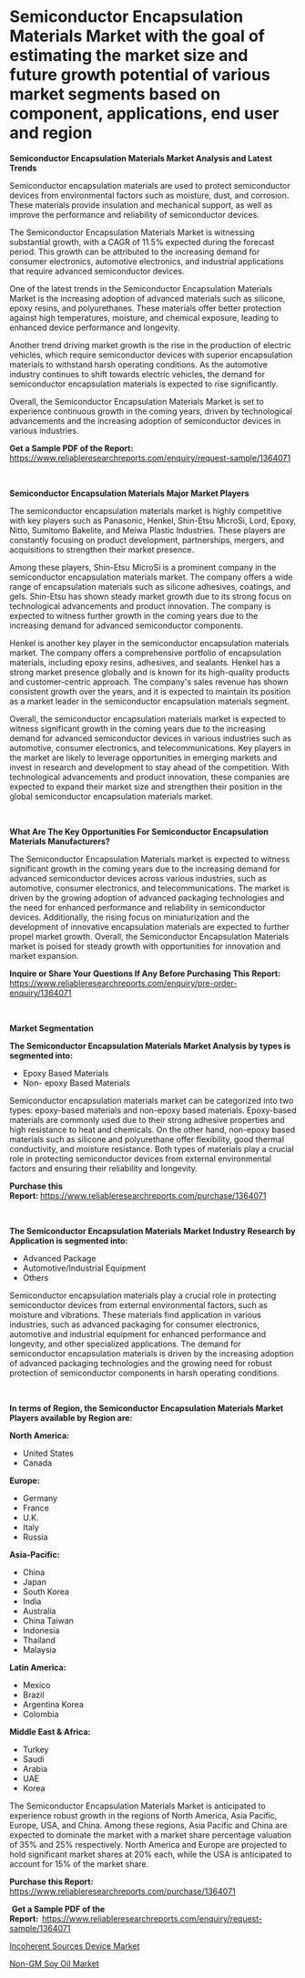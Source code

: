 <p><h1>Semiconductor Encapsulation Materials Market with the goal of estimating the market size and future growth potential of various market segments based on component, applications, end user and region</h1></p><p><strong>Semiconductor Encapsulation Materials Market Analysis and Latest Trends</strong></p>
<p><p>Semiconductor encapsulation materials are used to protect semiconductor devices from environmental factors such as moisture, dust, and corrosion. These materials provide insulation and mechanical support, as well as improve the performance and reliability of semiconductor devices.</p><p>The Semiconductor Encapsulation Materials Market is witnessing substantial growth, with a CAGR of 11.5% expected during the forecast period. This growth can be attributed to the increasing demand for consumer electronics, automotive electronics, and industrial applications that require advanced semiconductor devices.</p><p>One of the latest trends in the Semiconductor Encapsulation Materials Market is the increasing adoption of advanced materials such as silicone, epoxy resins, and polyurethanes. These materials offer better protection against high temperatures, moisture, and chemical exposure, leading to enhanced device performance and longevity.</p><p>Another trend driving market growth is the rise in the production of electric vehicles, which require semiconductor devices with superior encapsulation materials to withstand harsh operating conditions. As the automotive industry continues to shift towards electric vehicles, the demand for semiconductor encapsulation materials is expected to rise significantly.</p><p>Overall, the Semiconductor Encapsulation Materials Market is set to experience continuous growth in the coming years, driven by technological advancements and the increasing adoption of semiconductor devices in various industries.</p></p>
<p><strong>Get a Sample PDF of the Report:&nbsp;</strong> <a href="https://www.reliableresearchreports.com/enquiry/request-sample/1364071">https://www.reliableresearchreports.com/enquiry/request-sample/1364071</a></p>
<p>&nbsp;</p>
<p><strong>Semiconductor Encapsulation Materials Major Market Players</strong></p>
<p><p>The semiconductor encapsulation materials market is highly competitive with key players such as Panasonic, Henkel, Shin-Etsu MicroSi, Lord, Epoxy, Nitto, Sumitomo Bakelite, and Meiwa Plastic Industries. These players are constantly focusing on product development, partnerships, mergers, and acquisitions to strengthen their market presence.</p><p>Among these players, Shin-Etsu MicroSi is a prominent company in the semiconductor encapsulation materials market. The company offers a wide range of encapsulation materials such as silicone adhesives, coatings, and gels. Shin-Etsu has shown steady market growth due to its strong focus on technological advancements and product innovation. The company is expected to witness further growth in the coming years due to the increasing demand for advanced semiconductor components.</p><p>Henkel is another key player in the semiconductor encapsulation materials market. The company offers a comprehensive portfolio of encapsulation materials, including epoxy resins, adhesives, and sealants. Henkel has a strong market presence globally and is known for its high-quality products and customer-centric approach. The company's sales revenue has shown consistent growth over the years, and it is expected to maintain its position as a market leader in the semiconductor encapsulation materials segment.</p><p>Overall, the semiconductor encapsulation materials market is expected to witness significant growth in the coming years due to the increasing demand for advanced semiconductor devices in various industries such as automotive, consumer electronics, and telecommunications. Key players in the market are likely to leverage opportunities in emerging markets and invest in research and development to stay ahead of the competition. With technological advancements and product innovation, these companies are expected to expand their market size and strengthen their position in the global semiconductor encapsulation materials market.</p></p>
<p>&nbsp;</p>
<p><strong>What Are The Key Opportunities For Semiconductor Encapsulation Materials Manufacturers?</strong></p>
<p><p>The Semiconductor Encapsulation Materials market is expected to witness significant growth in the coming years due to the increasing demand for advanced semiconductor devices across various industries, such as automotive, consumer electronics, and telecommunications. The market is driven by the growing adoption of advanced packaging technologies and the need for enhanced performance and reliability in semiconductor devices. Additionally, the rising focus on miniaturization and the development of innovative encapsulation materials are expected to further propel market growth. Overall, the Semiconductor Encapsulation Materials market is poised for steady growth with opportunities for innovation and market expansion.</p></p>
<p><strong>Inquire or Share Your Questions If Any Before Purchasing This Report:</strong> <a href="https://www.reliableresearchreports.com/enquiry/pre-order-enquiry/1364071">https://www.reliableresearchreports.com/enquiry/pre-order-enquiry/1364071</a></p>
<p>&nbsp;</p>
<p><strong>Market Segmentation</strong></p>
<p><strong>The Semiconductor Encapsulation Materials Market Analysis by types is segmented into:</strong></p>
<p><ul><li>Epoxy Based Materials</li><li>Non- epoxy Based Materials</li></ul></p>
<p><p>Semiconductor encapsulation materials market can be categorized into two types: epoxy-based materials and non-epoxy based materials. Epoxy-based materials are commonly used due to their strong adhesive properties and high resistance to heat and chemicals. On the other hand, non-epoxy based materials such as silicone and polyurethane offer flexibility, good thermal conductivity, and moisture resistance. Both types of materials play a crucial role in protecting semiconductor devices from external environmental factors and ensuring their reliability and longevity.</p></p>
<p><strong>Purchase this Report:&nbsp;</strong><a href="https://www.reliableresearchreports.com/purchase/1364071">https://www.reliableresearchreports.com/purchase/1364071</a></p>
<p>&nbsp;</p>
<p><strong>The Semiconductor Encapsulation Materials Market Industry Research by Application is segmented into:</strong></p>
<p><ul><li>Advanced Package</li><li>Automotive/Industrial Equipment</li><li>Others</li></ul></p>
<p><p>Semiconductor encapsulation materials play a crucial role in protecting semiconductor devices from external environmental factors, such as moisture and vibrations. These materials find application in various industries, such as advanced packaging for consumer electronics, automotive and industrial equipment for enhanced performance and longevity, and other specialized applications. The demand for semiconductor encapsulation materials is driven by the increasing adoption of advanced packaging technologies and the growing need for robust protection of semiconductor components in harsh operating conditions.</p></p>
<p>&nbsp;</p>
<p><strong>In terms of Region, the Semiconductor Encapsulation Materials Market Players available by Region are:</strong></p>
<p>
    <p> <strong> North America: </strong>
        <ul>
            <li>United States</li>
            <li>Canada</li>
        </ul>
        </p> 
    <p> <strong> Europe: </strong>
        <ul>
            <li>Germany</li>
            <li>France</li>
            <li>U.K.</li>
            <li>Italy</li>
            <li>Russia</li>
        </ul>
        </p> 
    <p> <strong> Asia-Pacific: </strong>
        <ul>
            <li>China</li>
            <li>Japan</li>
            <li>South Korea</li>
            <li>India</li>
            <li>Australia</li>
            <li>China Taiwan</li>
            <li>Indonesia</li>
            <li>Thailand</li>
            <li>Malaysia</li>
        </ul>
        </p> 
    <p> <strong> Latin America: </strong>
        <ul>
            <li>Mexico</li>
            <li>Brazil</li>
            <li>Argentina Korea</li>
            <li>Colombia</li>
        </ul>
        </p> 
    <p> <strong> Middle East & Africa: </strong>
        <ul>
            <li>Turkey</li>
            <li>Saudi</li>
            <li>Arabia</li>
            <li>UAE</li>
            <li>Korea</li>
        </ul>
    </p>
    </p>
<p><p>The Semiconductor Encapsulation Materials Market is anticipated to experience robust growth in the regions of North America, Asia Pacific, Europe, USA, and China. Among these regions, Asia Pacific and China are expected to dominate the market with a market share percentage valuation of 35% and 25% respectively. North America and Europe are projected to hold significant market shares at 20% each, while the USA is anticipated to account for 15% of the market share.</p></p>
<p><strong>Purchase this Report: </strong><a href="https://www.reliableresearchreports.com/purchase/1364071">https://www.reliableresearchreports.com/purchase/1364071</a></p>
<p>&nbsp;<strong>Get a Sample PDF of the Report:&nbsp;&nbsp;</strong><a href="https://www.reliableresearchreports.com/enquiry/request-sample/1364071">https://www.reliableresearchreports.com/enquiry/request-sample/1364071</a></p>
<p><strong></strong></p>
<p><p><a href="https://spotless-saver-8fd.notion.site/Incoherent-Sources-Device-Market-Size-Growth-and-Forecast-from-2024-2031-569c53d845034df7bb5f91708203f4d5">Incoherent Sources Device Market</a></p><p><a href="https://view.publitas.com/reportprime-1/global-non-gm-soy-oil-market-by-types-applications-and-major-players-with-regional-growth-rate-analysis-and-development-situation-from-2024-to-2031/">Non-GM Soy Oil Market</a></p></p>